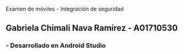 Examen de móviles - Integración de seguridad
## Gabriela Chimali Nava Ramírez - A01710530
### - Desarrollado en Android Studio

